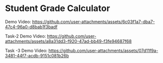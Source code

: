 # Student Grade Calculator
Demo Video:
https://github.com/user-attachments/assets/6c03f1a7-dba7-47c4-96a0-d8bab1f3badf

Task-2
Demo Video:
https://github.com/user-attachments/assets/a8a31dd3-f920-47ad-bb49-f3fe94687f68

Task -3
Demo Video:
https://github.com/user-attachments/assets/07d11f9a-3481-44f7-acdb-9151c081b26b


